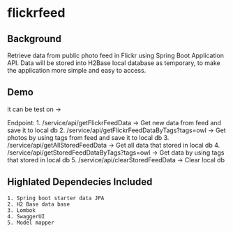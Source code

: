 # flickrfeed 

## Background
Retrieve data from public photo feed in Flickr using Spring Boot Application API. Data will be stored into H2Base local database as temporary, to make the application more simple and easy to access.

## Demo 
it can be test on -> 

Endpoint:
    1. /service/api/getFlickrFeedData -> Get new data from feed and save it to local db
    2. /service/api/getFlickrFeedDataByTags?tags=owl -> Get photos by using tags from feed and save it to local db
    3. /service/api/getAllStoredFeedData -> Get all data that stored in local db
    4. /service/api/getStoredFeedDataByTags?tags=owl -> Get data by using tags that stored in local db
    5. /service/api/clearStoredFeedData -> Clear local db

## Highlated Dependecies Included 

    1. Spring boot starter data JPA
    2. H2 Base data base
    3. Lombok
    4. SwaggerUI
    5. Model mapper
